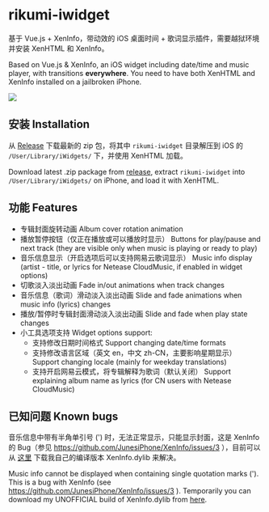 # rikumi-iwidget

基于 Vue.js + XenInfo，带动效的 iOS 桌面时间 + 歌词显示插件，需要越狱环境并安装 XenHTML 和 XenInfo。

Based on Vue.js & XenInfo, an iOS widget including date/time and music player, with transitions **everywhere**. You need to have both XenHTML and XenInfo installed on a jailbroken iPhone.

![](https://ws4.sinaimg.cn/large/006tNbRwgy1fueu0xubp3j31kw0pb4i0.jpg)

## 安装 Installation

从 [Release](https://github.com/rikumi/rikumi-iwidget/releases/latest) 下载最新的 zip 包，将其中 `rikumi-iwidget` 目录解压到 iOS 的 `/User/Library/iWidgets/` 下，并使用 XenHTML 加载。

Download latest .zip package from [release](https://github.com/rikumi/rikumi-iwidget/releases/latest), extract `rikumi-iwidget` into `/User/Library/iWidgets/` on iPhone, and load it with XenHTML.

## 功能 Features

- 专辑封面旋转动画 Album cover rotation animation
- 播放暂停按钮（仅正在播放或可以播放时显示） Buttons for play/pause and next track (they are visible only when music is playing or ready to play)
- 音乐信息显示（开启选项后可以支持网易云歌词显示） Music info display (artist - title, or lyrics for Netease CloudMusic, if enabled in widget options)
- 切歌淡入淡出动画 Fade in/out animations when track changes
- 音乐信息（歌词）滑动淡入淡出动画 Slide and fade animations when music info (lyrics) changes
- 播放/暂停时专辑封面滑动淡入淡出动画 Slide and fade when play state changes
- 小工具选项支持 Widget options support:
  - 支持修改日期时间格式 Support changing date/time formats
  - 支持修改语言区域（英文 en，中文 zh-CN，主要影响星期显示） Support changing locale (mainly for weekday translations)
  - 支持开启网易云模式，将专辑解释为歌词（默认关闭） Support explaining album name as lyrics (for CN users with Netease CloudMusic)
    
## 已知问题 Known bugs

音乐信息中带有半角单引号 (') 时，无法正常显示，只能显示封面，这是 XenInfo 的 Bug（参见 https://github.com/JunesiPhone/XenInfo/issues/3 ），目前可以从 [这里](https://github.com/rikumi/XenInfo/releases/latest) 下载我自己的编译版本 XenInfo.dylib 来解决。

Music info cannot be displayed when containing single quotation marks ('). This is a bug with XenInfo (see https://github.com/JunesiPhone/XenInfo/issues/3 ). Temporarily you can download my UNOFFICIAL build of XenInfo.dylib from [here](https://github.com/rikumi/XenInfo/releases/latest).

